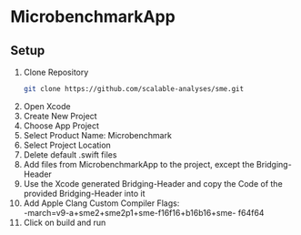 # MicrobenchmarkApp

## Setup 

1. Clone Repository 
    ```bash
    git clone https://github.com/scalable-analyses/sme.git
    ```
2. Open Xcode
3. Create New Project
4. Choose App Project
5. Select Product Name: Microbenchmark
6. Select Project Location
7. Delete default .swift files
8. Add files from MicrobenchmarkApp to the project, except the Bridging-Header
9. Use the Xcode generated Bridging-Header and copy the Code of the provided Bridging-Header into it
10. Add Apple Clang Custom Compiler Flags: \
-march=v9-a+sme2+sme2p1+sme-f16f16+b16b16+sme-
f64f64
11. Click on build and run